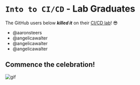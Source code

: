 # `Into to CI/CD` - Lab Graduates

The GitHub users below ***killed it*** on their [CI/CD lab](intro.md)! 😎

[//]: # (Add your username below, in alphabetical order to prevent conflicts and duplication.)

- @aaronsteers
- @angelicawalter
- @angelicawalter
- @angelicawalter

## Commence the celebration!

[//]: # (Psst - feel free to add more art or GIFs here if you are so inclined!)

![gif](resources/congrats01.gif)
